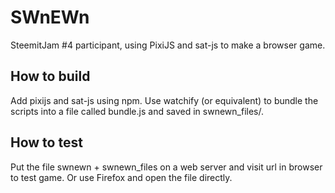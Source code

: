 # SWnEWn
SteemitJam #4 participant, using PixiJS and sat-js to make a browser game.

## How to build
Add pixijs and sat-js using npm. Use watchify (or equivalent) to bundle the scripts into a file called bundle.js and saved in swnewn_files/.

## How to test
Put the file swnewn + swnewn_files on a web server and visit url in browser to test game. Or use Firefox and open the file directly.

